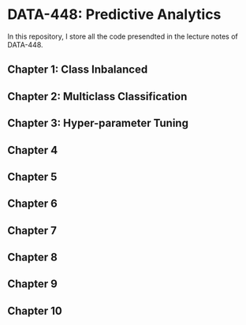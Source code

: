 # DATA-448: Predictive Analytics

In this repository, I store all the code presendted in the lecture notes of DATA-448.

## Chapter 1: Class Inbalanced

## Chapter 2: Multiclass Classification

## Chapter 3: Hyper-parameter Tuning

## Chapter 4

## Chapter 5

## Chapter 6

## Chapter 7

## Chapter 8

## Chapter 9

## Chapter 10 

